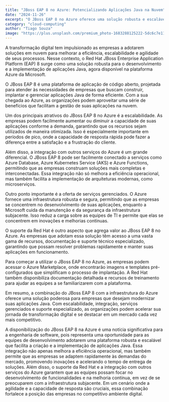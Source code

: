 ```yaml
---
title: "JBoss EAP 8 no Azure: Potencializando Aplicações Java na Nuvem"
date: "2024-11-26"
excerpt: "O JBoss EAP 8 no Azure oferece uma solução robusta e escalável para o desenvolvimento e a implementação de aplicações Java na nuvem, facilitando a transformação digital das empresas."
category: "cloud-computing"
author: "Tiago Souza"
image: "https://plus.unsplash.com/premium_photo-1683288125222-5dc6c7e1122e?q=80&w=1974&auto=format&fit=crop&ixlib=rb-4.0.3&ixid=M3wxMjA3fDB8MHxwaG90by1wYWdlfHx8fGVufDB8fHx8fA%3D%3D"
---
```


A transformação digital tem impulsionado as empresas a adotarem soluções em nuvem para melhorar a eficiência, escalabilidade e agilidade de seus processos. Nesse contexto, o Red Hat JBoss Enterprise Application Platform (EAP) 8 surge como uma solução robusta para o desenvolvimento e a implementação de aplicações Java, agora disponível na plataforma Azure da Microsoft.

O JBoss EAP 8 é uma plataforma de aplicação de código aberto, projetada para atender às necessidades de empresas que buscam construir, implantar e gerenciar aplicações Java de forma eficiente. Com a sua chegada ao Azure, as organizações podem aproveitar uma série de benefícios que facilitam a gestão de suas aplicações na nuvem.

Um dos principais atrativos do JBoss EAP 8 no Azure é a escalabilidade. As empresas podem facilmente aumentar ou diminuir a capacidade de suas aplicações conforme a demanda, garantindo que os recursos sejam utilizados de maneira otimizada. Isso é especialmente importante em períodos de pico, onde a capacidade de resposta rápida pode fazer a diferença entre a satisfação e a frustração do cliente.

Além disso, a integração com outros serviços do Azure é um grande diferencial. O JBoss EAP 8 pode ser facilmente conectado a serviços como Azure Database, Azure Kubernetes Service (AKS) e Azure Functions, permitindo que as empresas construam soluções mais completas e interconectadas. Essa integração não só melhora a eficiência operacional, mas também facilita a implementação de arquiteturas modernas, como microserviços.

Outro ponto importante é a oferta de serviços gerenciados. O Azure fornece uma infraestrutura robusta e segura, permitindo que as empresas se concentrem no desenvolvimento de suas aplicações, enquanto a Microsoft cuida da manutenção e da segurança da infraestrutura subjacente. Isso reduz a carga sobre as equipes de TI e permite que elas se concentrem em inovações e melhorias contínuas.

O suporte da Red Hat é outro aspecto que agrega valor ao JBoss EAP 8 no Azure. As empresas que adotam essa solução têm acesso a uma vasta gama de recursos, documentação e suporte técnico especializado, garantindo que possam resolver problemas rapidamente e manter suas aplicações em funcionamento.

Para começar a utilizar o JBoss EAP 8 no Azure, as empresas podem acessar o Azure Marketplace, onde encontrarão imagens e templates pré-configurados que simplificam o processo de implantação. A Red Hat também disponibiliza documentação detalhada e recursos de treinamento para ajudar as equipes a se familiarizarem com a plataforma.

Em resumo, a combinação do JBoss EAP 8 com a infraestrutura do Azure oferece uma solução poderosa para empresas que desejam modernizar suas aplicações Java. Com escalabilidade, integração, serviços gerenciados e suporte especializado, as organizações podem acelerar sua jornada de transformação digital e se destacar em um mercado cada vez mais competitivo.

A disponibilização do JBoss EAP 8 na Azure é uma notícia significativa para a engenharia de software, pois representa uma oportunidade para as equipes de desenvolvimento adotarem uma plataforma robusta e escalável que facilita a criação e a implementação de aplicações Java. Essa integração não apenas melhora a eficiência operacional, mas também permite que as empresas se adaptem rapidamente às demandas do mercado, promovendo inovações e acelerando o tempo de entrega de soluções. Além disso, o suporte da Red Hat e a integração com outros serviços do Azure garantem que as equipes possam focar no desenvolvimento de funcionalidades e na melhoria contínua, em vez de se preocuparem com a infraestrutura subjacente. Em um cenário onde a agilidade e a capacidade de resposta são cruciais, essa combinação fortalece a posição das empresas no competitivo ambiente digital.